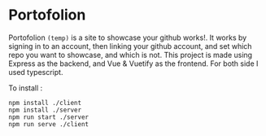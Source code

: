 # Portofolion
Portofolion `(temp)` is a site to showcase your github works!. It works by signing in to an account, then linking your github account, and set which repo you want to showcase, and which is not. This project is made using Express as the backend, and Vue & Vuetify as the frontend. For both side I used typescript.

To install :  
    
    npm install ./client   
    npm install ./server   
    npm run start ./server   
    npm run serve ./client
